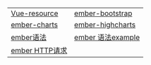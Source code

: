 <table>
  <tr>
    <td><a href="https://github.com/Narutocc/Vue/issues/1"/>Vue-resource</td>
    <td><a href="https://github.com/Narutocc/EmberJS/issues/2"/>ember-bootstrap</td>
  </tr>
  <tr>
   <td><a href="https://github.com/Narutocc/EmberJS/issues/3"/>ember-charts</td>
   <td><a href="https://github.com/Narutocc/EmberJS/issues/4"/>ember-highcharts</td>
  </tr>
  <tr>
   <td><a href="https://github.com/Narutocc/EmberJS/issues/5"/>ember语法</td>
   <td><a href="https://github.com/Narutocc/EmberJS/issues/6"/>ember 语法example</td>
  </tr>
 <tr>
   <td><a href="https://github.com/Narutocc/EmberJS/issues/7"/>ember HTTP请求</td>
  </tr>
</table>
